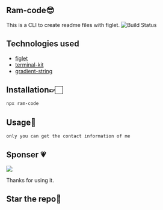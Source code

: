 ## Ram-code😎
This is a CLI to create readme files with figlet.
![Build Status]()

## Technologies used
 * [figlet](https://www.npmjs.com/package/figlet)
 * [terminal-kit](https://www.npmjs.com/package/terminal-kit)
 * [gradient-string](https://www.npmjs.com/package/gradient-string)

## Installation👉🏻

```bash
npx ram-code
```

## Usage🤯

`
  only you can get the contact information of me
`
## Sponser 💗
[![](https://img.shields.io/static/v1?label=Sponsor&message=%E2%9D%A4&logo=GitHub&color=%23fe8e86)](https://github.com/sponsors/RamakrushnaBiswal)


Thanks for using it.
## Star the repo💫
 
